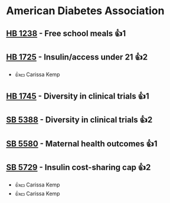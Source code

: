 # American Diabetes Association

## [HB 1238](/bill/2023-24/hb/1238/) - Free school meals 👍1  

## [HB 1725](/bill/2023-24/hb/1725/) - Insulin/access under 21 👍2  
* 👍💵 Carissa Kemp

## [HB 1745](/bill/2023-24/hb/1745/) - Diversity in clinical trials 👍1  

## [SB 5388](/bill/2023-24/sb/5388/) - Diversity in clinical trials 👍2  

## [SB 5580](/bill/2023-24/sb/5580/) - Maternal health outcomes 👍1  

## [SB 5729](/bill/2023-24/sb/5729/) - Insulin cost-sharing cap 👍2  
* 👍💵 Carissa Kemp
* 👍💵 Carissa Kemp